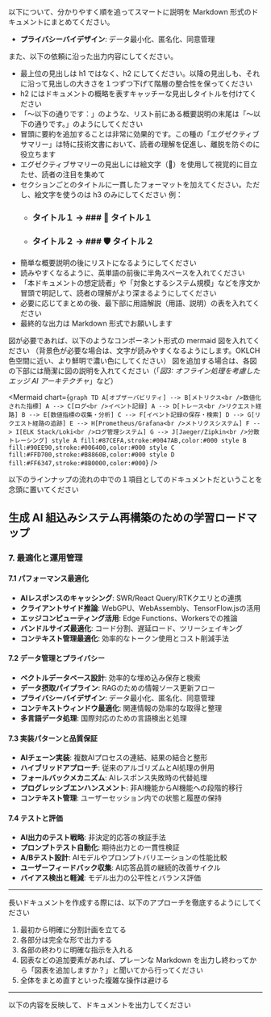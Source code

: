 以下について、分かりやすく順を追ってスマートに説明を Markdown 形式のドキュメントにまとめてください。

- **プライバシーバイデザイン**: データ最小化、匿名化、同意管理

また、以下の依頼に沿った出力内容にしてください。
- 最上位の見出しは h1 ではなく、h2 にしてください。以降の見出しも、それに沿って見出しの大きさを１つずつ下げて階層の整合性を保ってください
- h2 にはドキュメントの概略を表すキャッチーな見出しタイトルを付けてください
- 「～以下の通りです：」のような、リスト前にある概要説明の末尾は「～以下の通りです。」のようにしてください
- 冒頭に要約を追加することは非常に効果的です。この種の「エグゼクティブサマリー」は特に技術文書において、読者の理解を促進し、離脱を防ぐのに役立ちます
- エグゼクティブサマリーの見出しには絵文字（🔑）を使用して視覚的に目立たせ、読者の注目を集めて
- セクションごとのタイトルに一貫したフォーマットを加えてください。ただし、絵文字を使うのは h3 のみにしてください
 例：
   * ### タイトル１ → ### 🔧 タイトル１
   * ### タイトル２ → ### 🛡️ タイトル２
- 簡単な概要説明の後にリストになるようにしてください
- 読みやすくなるように、英単語の前後に半角スペースを入れてください
- 「本ドキュメントの想定読者」や「対象とするシステム規模」などを序文か冒頭で明記して、読者の理解がより深まるようにしてください
- 必要に応じてまとめの後、最下部に用語解説（用語、説明）の表を入れてください
- 最終的な出力は Markdown 形式でお願いします

図が必要であれば、以下のようなコンポーネント形式の mermaid 図を入れてください
（背景色が必要な場合は、文字が読みやすくなるようにします。OKLCH色空間に近い、より鮮明で濃い色にしてください）
図を追加する場合は、各図の下部には簡潔に図の説明を入れてください（「*図3: オフライン処理を考慮したエッジ AI アーキテクチャ*」など）

<Mermaid chart={`
graph TD
    A[オブザーバビリティ] --> B[メトリクス<br />数値化された指標]
    A --> C[ログ<br />イベント記録]
    A --> D[トレース<br />リクエスト経路]
    B --> E[数値指標の収集・分析]
    C --> F[イベント記録の保存・検索]
    D --> G[リクエスト経路の追跡]
    E --> H[Prometheus/Grafana<br />メトリクスシステム]
    F --> I[ELK Stack/Loki<br />ログ管理システム]
    G --> J[Jaeger/Zipkin<br />分散トレーシング]
    style A fill:#87CEFA,stroke:#0047AB,color:#000
    style B fill:#90EE90,stroke:#006400,color:#000
    style C fill:#FFD700,stroke:#B8860B,color:#000
    style D fill:#FF6347,stroke:#8B0000,color:#000
`} />

以下のラインナップの流れの中での１項目としてのドキュメントだということを念頭に置いてください

## 生成 AI 組込みシステム再構築のための学習ロードマップ

### 7. 最適化と運用管理

#### 7.1 パフォーマンス最適化

- **AIレスポンスのキャッシング**: SWR/React Query/RTKクエリとの連携
- **クライアントサイド推論**: WebGPU、WebAssembly、TensorFlow.jsの活用
- **エッジコンピューティング活用**: Edge Functions、Workersでの推論
- **バンドルサイズ最適化**: コード分割、遅延ロード、ツリーシェイキング
- **コンテキスト管理最適化**: 効率的なトークン使用とコスト削減手法

#### 7.2 データ管理とプライバシー

- **ベクトルデータベース設計**: 効率的な埋め込み保存と検索
- **データ摂取パイプライン**: RAGのための情報ソース更新フロー
- **プライバシーバイデザイン**: データ最小化、匿名化、同意管理
- **コンテキストウィンドウ最適化**: 関連情報の効率的な取得と整理
- **多言語データ処理**: 国際対応のための言語検出と処理

#### 7.3 実装パターンと品質保証

- **AIチェーン実装**: 複数AIプロセスの連結、結果の結合と整形
- **ハイブリッドアプローチ**: 従来のアルゴリズムとAI処理の併用
- **フォールバックメカニズム**: AIレスポンス失敗時の代替処理
- **プログレッシブエンハンスメント**: 非AI機能からAI機能への段階的移行
- **コンテキスト管理**: ユーザーセッション内での状態と履歴の保持

#### 7.4 テストと評価

- **AI出力のテスト戦略**: 非決定的応答の検証手法
- **プロンプトテスト自動化**: 期待出力との一貫性検証
- **A/Bテスト設計**: AIモデルやプロンプトバリエーションの性能比較
- **ユーザーフィードバック収集**: AI応答品質の継続的改善サイクル
- **バイアス検出と軽減**: モデル出力の公平性とバランス評価
---

長いドキュメントを作成する際には、以下のアプローチを徹底するようにしてください

1. 最初から明確に分割計画を立てる
2. 各部分は完全な形で出力する
3. 各部の終わりに明確な指示を入れる
4. 図表などの追加要素があれば、プレーンな Markdown を出力し終わってから「図表を追加しますか？」と聞いてから行ってください
5. 全体をまとめ直すといった複雑な操作は避ける

---

以下の内容を反映して、ドキュメントを出力してください
